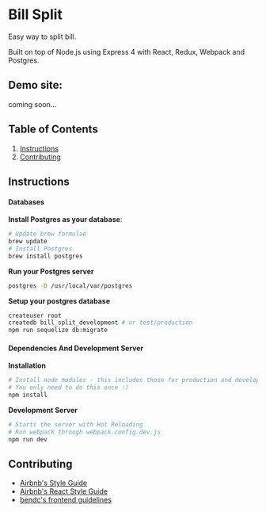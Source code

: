 # Bill Split

Easy way to split bill.

Built on top of Node.js using Express 4 with React, Redux, Webpack and Postgres.

## Demo site:
coming soon...

## Table of Contents

1. [Instructions](#instructions)
2. [Contributing](#contributing)

## Instructions

#### Databases

**Install Postgres as your database**:

```bash
# Update brew formulae
brew update
# Install Postgres
brew install postgres
```

**Run your Postgres server**
```bash
postgres -D /usr/local/var/postgres
```

**Setup your postgres database**
```bash
createuser root
createdb bill_split_development # or test/production
npm run sequelize db:migrate
```

#### Dependencies And Development Server

**Installation**
```bash
# Install node modules - this includes those for production and development
# You only need to do this once :)
npm install
```

**Development Server**
```bash
# Starts the server with Hot Reloading
# Run webpack through webpack.config.dev.js
npm run dev

```

## Contributing

- [Airbnb's Style Guide](https://github.com/airbnb/javascript)
- [Airbnb's React Style Guide](https://github.com/airbnb/javascript/tree/master/react)
- [bendc's frontend guidelines](https://github.com/bendc/frontend-guidelines)
